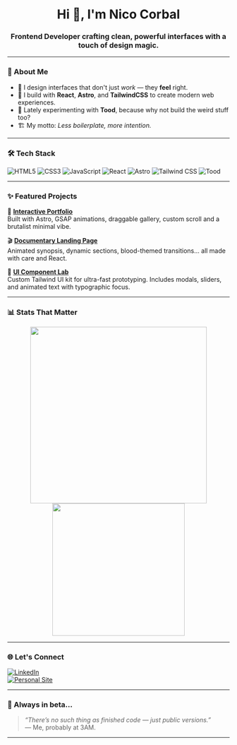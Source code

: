 <h1 align="center">Hi 👋, I'm Nico Corbal</h1>
<h3 align="center">Frontend Developer crafting clean, powerful interfaces with a touch of design magic.</h3>

---

### 🧠 About Me
- 🎨 I design interfaces that don't just *work* — they **feel** right.  
- 🚀 I build with **React**, **Astro**, and **TailwindCSS** to create modern web experiences.  
- 🧪 Lately experimenting with **Tood**, because why not build the weird stuff too?  
- 🏗️ My motto: *Less boilerplate, more intention.*

---

### 🛠️ Tech Stack
![HTML5](https://img.shields.io/badge/-HTML5-E34F26?logo=html5&logoColor=white&style=flat)
![CSS3](https://img.shields.io/badge/-CSS3-1572B6?logo=css3&logoColor=white&style=flat)
![JavaScript](https://img.shields.io/badge/-JavaScript-F7DF1E?logo=javascript&logoColor=black&style=flat)
![React](https://img.shields.io/badge/-React-61DAFB?logo=react&logoColor=black&style=flat)
![Astro](https://img.shields.io/badge/-Astro-1F1F1F?logo=astro&logoColor=white&style=flat)
![Tailwind CSS](https://img.shields.io/badge/-TailwindCSS-38B2AC?logo=tailwind-css&logoColor=white&style=flat)
![Tood](https://img.shields.io/badge/-Tood-8A2BE2?style=flat&logo=data:image/svg+xml;base64,PHN2ZyB4bWxucz0naHR0cDovL3d3dy53My5vcmcvMjAwMC9zdmcnIHdpZHRoPScyMCcgaGVpZ2h0PScyMCc+PHJlY3Qgd2lkdGg9JzIwJyBoZWlnaHQ9JzIwJyBmaWxsPSdibGFjaz8nIC8+PC9zdmc+)

---

### ✨ Featured Projects

🎨 [**Interactive Portfolio**](https://nicocorbal.dev)  
Built with Astro, GSAP animations, draggable gallery, custom scroll and a brutalist minimal vibe.

🎬 [**Documentary Landing Page**](https://github.com/nicoCorbal/docu-web)  
Animated synopsis, dynamic sections, blood-themed transitions… all made with care and React.

🧪 [**UI Component Lab**](https://github.com/nicoCorbal/ui-lab)  
Custom Tailwind UI kit for ultra-fast prototyping. Includes modals, sliders, and animated text with typographic focus.

---

### 📊 Stats That Matter

<p align="center">
  <img src="https://github-readme-stats.vercel.app/api?username=nicoCorbal&show_icons=true&theme=radical" width="400"/>
  <img src="https://github-readme-stats.vercel.app/api/top-langs/?username=nicoCorbal&layout=compact&theme=radical" width="300"/>
</p>

---

### 🌐 Let's Connect

[![LinkedIn](https://img.shields.io/badge/-LinkedIn-0A66C2?style=flat&logo=linkedin&logoColor=white)](https://www.linkedin.com/in/nicoCorbal)  
[![Personal Site](https://img.shields.io/badge/-nicocorbal.dev-000?style=flat&logo=astro&logoColor=white)](https://nicocorbal.dev)

---

### 🚧 Always in beta...

> *“There’s no such thing as finished code — just public versions.”*  
> — Me, probably at 3AM.

---

<!-- You can add a custom animated SVG, or even a dynamic GitHub Action badge here -->
